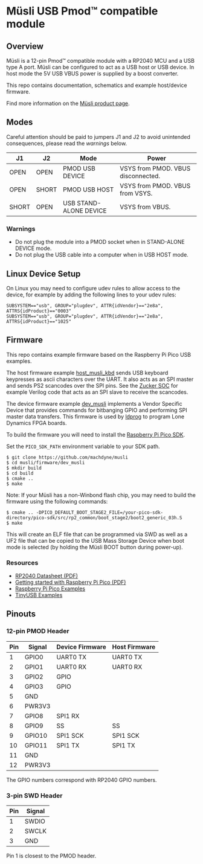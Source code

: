 # Müsli USB Pmod™ compatible module

## Overview

Müsli is a 12-pin Pmod™ compatible module with a RP2040 MCU and a USB type A port. Müsli can be configured to act as a USB host or USB device. In host mode the 5V USB VBUS power is supplied by a boost converter.

This repo contains documentation, schematics and example host/device firmware.

Find more information on the [Müsli product page](https://machdyne.com/product/musli-usb-pmod/).

## Modes

Careful attention should be paid to jumpers J1 and J2 to avoid unintended consequences, please read the *warnings* below.

| J1 | J2 | Mode | Power |
| -- | -- | ---- | ----- |
| OPEN | OPEN | PMOD USB DEVICE | VSYS from PMOD. VBUS disconnected. |
| OPEN | SHORT | PMOD USB HOST | VSYS from PMOD. VBUS from VSYS. |
| SHORT | OPEN | USB STAND-ALONE DEVICE | VSYS from VBUS. |

### Warnings

 * Do not plug the module into a PMOD socket when in STAND-ALONE DEVICE mode.
 * Do not plug the USB cable into a computer when in USB HOST mode.

## Linux Device Setup

On Linux you may need to configure udev rules to allow access to the device, for example by adding the following lines to your udev rules:

```
SUBSYSTEM=="usb", GROUP="plugdev", ATTR{idVendor}=="2e8a", ATTRS{idProduct}=="0003"
SUBSYSTEM=="usb", GROUP="plugdev", ATTR{idVendor}=="2e8a", ATTRS{idProduct}=="1025"
```

## Firmware

This repo contains example firmware based on the Raspberry Pi Pico USB examples.

The host firmware example [host\_musli\_kbd](firmware/host_musli_kbd) sends USB keyboard keypresses as ascii characters over the UART. It also acts as an SPI master and sends PS2 scancodes over the SPI pins. See the [Zucker SOC](https://github.com/machdyne/zucker) for example Verilog code that acts as an SPI slave to receive the scancodes.

The device firmware example [dev\_musli](firmware/dev_musli) implements a Vendor Specific Device that provides commands for bitbanging GPIO and performing SPI master data transfers. This firmware is used by [ldprog](http://github.com/machdyne/ldprog) to program Lone Dynamics FPGA boards.

To build the firmware you will need to install the [Raspberry Pi Pico SDK](https://github.com/raspberrypi/pico-sdk).

Set the `PICO_SDK_PATH` environment variable to your SDK path.

```
$ git clone https://github.com/machdyne/musli
$ cd musli/firmware/dev_musli
$ mkdir build
$ cd build
$ cmake ..
$ make
```

Note: If your Müsli has a non-Winbond flash chip, you may need to build the firmware using the following commands:

```
$ cmake .. -DPICO_DEFAULT_BOOT_STAGE2_FILE=/your-pico-sdk-directory/pico-sdk/src/rp2_common/boot_stage2/boot2_generic_03h.S
$ make
```

This will create an ELF file that can be programmed via SWD as well as a UF2 file that can be copied to the USB Mass Storage Device when boot mode is selected (by holding the Müsli BOOT button during power-up).

### Resources

  * [RP2040 Datasheet (PDF)](https://datasheets.raspberrypi.com/rp2040/rp2040-datasheet.pdf)
  * [Getting started with Raspberry Pi Pico (PDF)](https://datasheets.raspberrypi.com/pico/getting-started-with-pico.pdf)
  * [Raspberry Pi Pico Examples](https://github.com/raspberrypi/pico-examples)
  * [TinyUSB Examples](https://github.com/hathach/tinyusb/tree/master/examples)

## Pinouts

### 12-pin PMOD Header

| Pin | Signal | Device Firmware | Host Firmware |
| --- | ------ | --------------- | ------------- |
| 1 | GPIO0 | UART0 TX | UART0 TX |
| 2 | GPIO1 | UART0 RX | UART0 RX |
| 3 | GPIO2 | GPIO | |
| 4 | GPIO3 | GPIO | |
| 5 | GND | | |
| 6 | PWR3V3 | | |
| 7 | GPIO8 | SPI1 RX | |
| 8 | GPIO9 | SS | SS |
| 9 | GPIO10 | SPI1 SCK | SPI1 SCK |
| 10 | GPIO11 | SPI1 TX | SPI1 TX |
| 11 | GND | | |
| 12 | PWR3V3 | | |

The GPIO numbers correspond with RP2040 GPIO numbers.

### 3-pin SWD Header

| Pin | Signal |
| --- | ------ |
| 1 | SWDIO |
| 2 | SWCLK |
| 3 | GND |

Pin 1 is closest to the PMOD header.
